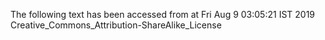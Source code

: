 The following text has been accessed from at Fri Aug 9 03:05:21 IST 2019
Creative_Commons_Attribution-ShareAlike_License
